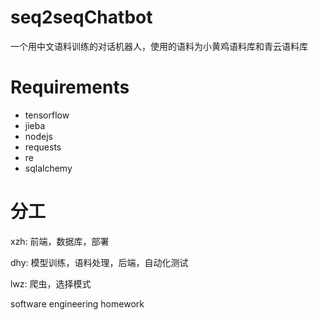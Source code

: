 # seq2seqChatbot
一个用中文语料训练的对话机器人，使用的语料为小黄鸡语料库和青云语料库

# Requirements
* tensorflow
* jieba
* nodejs
* requests
* re
* sqlalchemy

# 分工

xzh: 前端，数据库，部署

dhy: 模型训练，语料处理，后端，自动化测试

lwz: 爬虫，选择模式

software engineering homework
